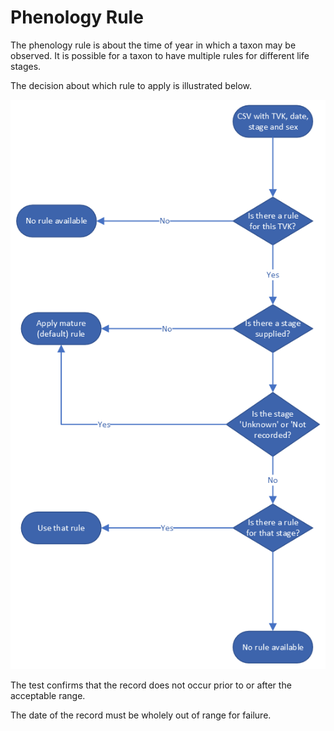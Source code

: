 # Phenology Rule

The phenology rule is about the time of year in which a taxon may be observed.
It is possible for a taxon to have multiple rules for different life stages.

The decision about which rule to apply is illustrated below.

![Diagram showing decision logic for the phenology rule](../assets/images/phenolgy-stages.png)

The test confirms that the record does not occur prior to or after the
acceptable range.

The date of the record must be wholely out of range for failure.

